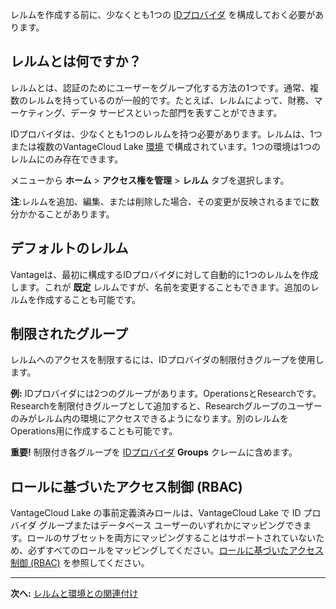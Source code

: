 レルムを作成する前に、少なくとも1つの [IDプロバイダ](whf1680184025148.md) を構成しておく必要があります。

レルムとは何ですか？
--------------------

レルムとは、認証のためにユーザーをグループ化する方法の1つです。通常、複数のレルムを持っているのが一般的です。たとえば、レルムによって、財務、マーケティング、データ サービスといった部門を表すことができます。

IDプロバイダは、少なくとも1つのレルムを持つ必要があります。レルムは、1つまたは複数のVantageCloud Lake [環境](sbt1640280496980.md) で構成されています。1つの環境は1つのレルムにのみ存在できます。

メニューから **ホーム** \> **アクセス権を管理** \> **レルム** タブを選択します。

**注**:レルムを追加、編集、または削除した場合、その変更が反映されるまでに数分かかることがあります。

デフォルトのレルム
------------------

Vantageは、最初に構成するIDプロバイダに対して自動的に1つのレルムを作成します。これが **既定** レルムですが、名前を変更することもできます。追加のレルムを作成することも可能です。

制限されたグループ
------------------

レルムへのアクセスを制限するには、IDプロバイダの制限付きグループを使用します。

**例:** IDプロバイダには2つのグループがあります。OperationsとResearchです。Researchを制限付きグループとして追加すると、Researchグループのユーザーのみがレルム内の環境にアクセスできるようになります。別のレルムをOperations用に作成することも可能です。

**重要!** 制限付き各グループを [IDプロバイダ](whf1680184025148.md) **Groups** クレームに含めます。

ロールに基づいたアクセス制御 (RBAC)
-----------------------------------

VantageCloud Lake の事前定義済みロールは、VantageCloud Lake で ID プロバイダ グループまたはデータベース ユーザーのいずれかにマッピングできます。ロールのサブセットを両方にマッピングすることはサポートされていないため、必ずすべてのロールをマッピングしてください。[ロールに基づいたアクセス制御 (RBAC)](https://docs.teradata.com/access/sources/dita/topic?dita:topicPath=jzo1722836167532.dita&utm_source=console&utm_medium=iph) を参照してください。

------------------------------------------------------------------------

**次へ:** [レルムと環境との関連付け](jbj1680184191443.md)
